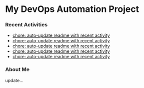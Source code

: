 # My DevOps Automation Project

### Recent Activities
<!-- activity:START -->
- [chore: auto-update readme with recent activity](https://github.com/kaigiii/mybowling-app/commit/ee3fb87f67e1441c153ff230bdd7f9d1f0f49434)
- [chore: auto-update readme with recent activity](https://github.com/kaigiii/mybowling-app/commit/30c99836758dadcbeb166e06a4c7cbb866956865)
- [chore: auto-update readme with recent activity](https://github.com/kaigiii/mybowling-app/commit/090b96930a896e9e4d584a35197264bf81ff2fca)
- [chore: auto-update readme with recent activity](https://github.com/kaigiii/mybowling-app/commit/38dc81cf492592b82c99886789401e397e391779)
- [chore: auto-update readme with recent activity](https://github.com/kaigiii/mybowling-app/commit/c7272e8f9470531043e66e0d00a915c77eb210fb)
<!-- activity:END -->

### About Me
<!-- MYLINKS:START -->
<!-- MYLINKS:END -->

update...

